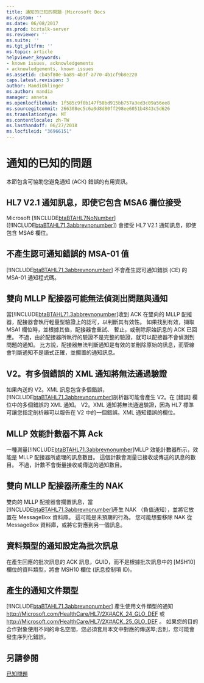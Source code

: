 ```yaml
---
title: 通知的已知的問題 |Microsoft Docs
ms.custom: ''
ms.date: 06/08/2017
ms.prod: biztalk-server
ms.reviewer: ''
ms.suite: ''
ms.tgt_pltfrm: ''
ms.topic: article
helpviewer_keywords:
- known issues, acknowledgements
- acknowledgements, known issues
ms.assetid: cb45f80e-ba89-4b3f-a770-4b1cf9b8e220
caps.latest.revision: 3
author: MandiOhlinger
ms.author: mandia
manager: anneta
ms.openlocfilehash: 1f585c9f0b147f50bd915bb757a3ed3c09a56ee8
ms.sourcegitcommit: 266308ec5c6a9d8d80ff298ee6051b4843c5d626
ms.translationtype: MT
ms.contentlocale: zh-TW
ms.lasthandoff: 06/27/2018
ms.locfileid: "36966151"
---
```

# <a name="acknowledgments-known-issues"></a>通知的已知的問題
本節包含可協助您避免通知 (ACK) 錯誤的有用資訊。  
  
## <a name="hl7-v21-acknowledgment-message-accepted-even-if-it-contains-msa6-field"></a>HL7 V2.1 通知訊息，即使它包含 MSA6 欄位接受  
 Microsoft [!INCLUDE[btaBTAHL7NoNumber](../../includes/btabtahl7nonumber-md.md)] ([!INCLUDE[btaBTAHL71.3abbrevnonumber](../../includes/btabtahl71-3abbrevnonumber-md.md)]) 會接受 HL7 V2.1 通知訊息，即使包含 MSA6 欄位。  
  
## <a name="msa-01-value-not-generated-for-commit-acknowledgment-errors"></a>不產生認可通知錯誤的 MSA-01 值  
 [!INCLUDE[btaBTAHL71.3abbrevnonumber](../../includes/btabtahl71-3abbrevnonumber-md.md)] 不會產生認可通知錯誤 (CE) 的 MSA-01 通知程式碼。  
  
## <a name="two-way-mllp-adapter-might-not-detect-a-problem-with-an-ack"></a>雙向 MLLP 配接器可能無法偵測出問題與通知  
 當[!INCLUDE[btaBTAHL71.3abbrevnonumber](../../includes/btabtahl71-3abbrevnonumber-md.md)]收到 ACK 在雙向的 MLLP 配接器，配接器會執行輕量型驗證上的認可，以判斷其有效性。 如果找到有效，擷取 MSA1 欄位時，並根據其值，配接器會重試、 暫止，或刪除原始訊息的 ACK 已回應。 不過，由於配接器所執行的驗證不是完整的驗證，就可以配接器不會偵測到問題的通知。 比方說，配接器無法判斷通知是有效的並刪除原始的訊息，而管線會判斷通知不是語式正確，並擱置的通知訊息。  
  
## <a name="v2xml-acks-with-multiple-errors-will-fail-validation"></a>V2。有多個錯誤的 XML 通知將無法通過驗證  
 如果內送的 V2。XML 訊息包含多個錯誤，[!INCLUDE[btaBTAHL71.3abbrevnonumber](../../includes/btabtahl71-3abbrevnonumber-md.md)]剖析器可能會產生 V2。在 [錯誤] 欄位中的多個錯誤的 XML 通知。 V2。XML 通知將無法通過驗證，因為 HL7 標準可讓您指定剖析器可以報告在 V2 中的一個錯誤。XML 通知錯誤的欄位。  
  
## <a name="mllp-performance-counters-do-not-count-acks"></a>MLLP 效能計數器不算 Ack  
 一種測量[!INCLUDE[btaBTAHL71.3abbrevnonumber](../../includes/btabtahl71-3abbrevnonumber-md.md)]MLLP 效能計數器所示，效能是 MLLP 配接器所處理的訊息數目。 這個計數會測量已接收或傳送的訊息的數目。 不過，計數不會衡量接收或傳送的通知數目。  
  
## <a name="nak-generated-by-two-way-mllp-adapter"></a>雙向 MLLP 配接器所產生的 NAK  
 雙向的 MLLP 配接器會擱置訊息，當[!INCLUDE[btaBTAHL71.3abbrevnonumber](../../includes/btabtahl71-3abbrevnonumber-md.md)]產生 NAK （負值通知），並將它放置在 MessageBox 資料庫。 這可能是未預期的行為。 您可能想要移除 NAK 從 MessageBox 資料庫，或將它對應到另一個訊息。  
  
## <a name="data-type-of-an-ack-to-a-batch-message"></a>資料類型的通知設定為批次訊息  
 在產生回應的批次訊息的 ACK 訊息，GUID，而不是根據批次訊息中的 [MSH10] 欄位的資料類型，將會 MSH10 欄位 (訊息控制項 ID)。  
  
## <a name="generated-acknowledgments-doc-type"></a>產生的通知文件類型  
 [!INCLUDE[btaBTAHL71.3abbrevnonumber](../../includes/btabtahl71-3abbrevnonumber-md.md)] 產生使用文件類型的通知 http://Microsoft.com/HealthCare/HL7/2X#ACK_24_GLO_DEF 或 http://Microsoft.com/HealthCare/HL7/2X#ACK_25_GLO_DEF 。 如果您的目的合作對象使用不同的命名空間，您必須套用本文中對應的傳送埠;否則，您可能會發生序列化錯誤。  
  
## <a name="see-also"></a>另請參閱  
 [已知問題](../../adapters-and-accelerators/accelerator-hl7/known-issues1.md)
